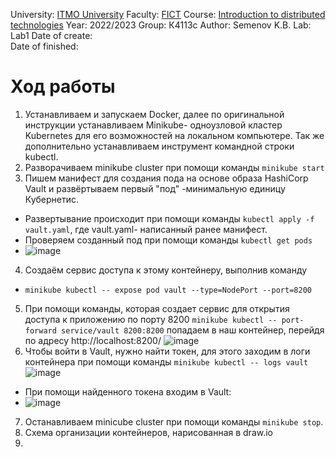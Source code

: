 University: [ITMO University](https://itmo.ru/ru/)
Faculty: [FICT](https://fict.itmo.ru)
Course: [Introduction to distributed technologies](https://github.com/itmo-ict-faculty/introduction-to-distributed-technologies)
Year: 2022/2023
Group: К4113с
Author: Semenov K.B.
Lab: Lab1
Date of create:   
Date of finished: 

# Ход работы
1. Устанавливаем и запускаем Docker, далее по оригинальной инструкции устанавливаем Minikube- одноузловой кластер Kubernetes для его возможностей на локальном компьютере. Так же дополнительно устанавливаем инструмент командной строки kubectl.
2. Разворачиваем minikube cluster при помощи команды `minikube start` 
3. Пишем манифест для создания пода на основе образа HashiCorp Vault и развёртываем первый "под" -минимальную единицу Кубернетис.
- Развертывание происходит при помощи команды `kubectl apply -f vault.yaml`, где vault.yaml- написанный ранее манифест.
- Проверяем созданный под при помощи команды `kubectl get pods`
- ![image](https://user-images.githubusercontent.com/121423344/209536294-74b28b2a-5569-4714-aaaf-2d72c8d8c784.png)
4. Создаём сервис доступа к этому контейнеру, выполнив команду
- `minikube kubectl -- expose pod vault --type=NodePort --port=8200`
5. При помощи команды, которая создает сервис для открытия доступа к приложению по порту 8200 `minikube kubectl -- port-forward service/vault 8200:8200` попадаем в наш контейнер, перейдя по адресу http://localhost:8200/
![image](https://user-images.githubusercontent.com/121423344/209532525-af188bc5-f66d-4e51-928d-ffe596c2a39b.png)
6. Чтобы войти в Vault, нужно найти токен, для этого заходим в логи контейнера при помощи команды `minikube kubectl -- logs vault`
![image](https://user-images.githubusercontent.com/121423344/209535835-9b53893e-ef10-4124-be9f-9a14cc697932.png)
- При помощи найденного токена входим в Vault:
- ![image](https://user-images.githubusercontent.com/121423344/209536150-a9054f4c-d862-47fc-8bf7-f8360ae5c6c4.png)
7. Останавливаем minicube cluster при помощи команды `minikube stop`.
8. Схема организации контейнеров, нарисованная в draw.io
9. 

